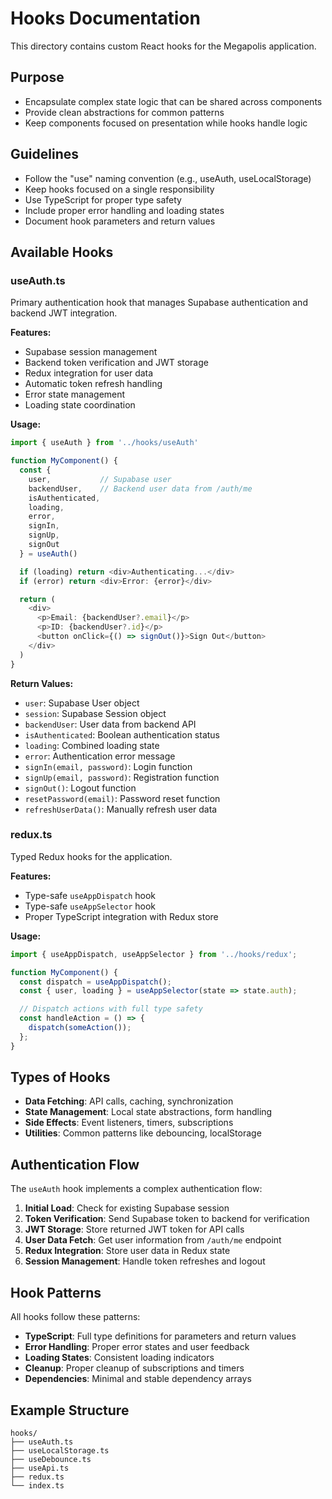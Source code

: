 # Hooks Documentation

This directory contains custom React hooks for the Megapolis application.

## Purpose

- Encapsulate complex state logic that can be shared across components
- Provide clean abstractions for common patterns
- Keep components focused on presentation while hooks handle logic

## Guidelines

- Follow the "use" naming convention (e.g., useAuth, useLocalStorage)
- Keep hooks focused on a single responsibility
- Use TypeScript for proper type safety
- Include proper error handling and loading states
- Document hook parameters and return values

## Available Hooks

### useAuth.ts

Primary authentication hook that manages Supabase authentication and backend JWT integration.

**Features:**

- Supabase session management
- Backend token verification and JWT storage
- Redux integration for user data
- Automatic token refresh handling
- Error state management
- Loading state coordination

**Usage:**

```typescript
import { useAuth } from '../hooks/useAuth'

function MyComponent() {
  const {
    user,           // Supabase user
    backendUser,    // Backend user data from /auth/me
    isAuthenticated,
    loading,
    error,
    signIn,
    signUp,
    signOut
  } = useAuth()

  if (loading) return <div>Authenticating...</div>
  if (error) return <div>Error: {error}</div>

  return (
    <div>
      <p>Email: {backendUser?.email}</p>
      <p>ID: {backendUser?.id}</p>
      <button onClick={() => signOut()}>Sign Out</button>
    </div>
  )
}
```

**Return Values:**

- `user`: Supabase User object
- `session`: Supabase Session object
- `backendUser`: User data from backend API
- `isAuthenticated`: Boolean authentication status
- `loading`: Combined loading state
- `error`: Authentication error message
- `signIn(email, password)`: Login function
- `signUp(email, password)`: Registration function
- `signOut()`: Logout function
- `resetPassword(email)`: Password reset function
- `refreshUserData()`: Manually refresh user data

### redux.ts

Typed Redux hooks for the application.

**Features:**

- Type-safe `useAppDispatch` hook
- Type-safe `useAppSelector` hook
- Proper TypeScript integration with Redux store

**Usage:**

```typescript
import { useAppDispatch, useAppSelector } from '../hooks/redux';

function MyComponent() {
  const dispatch = useAppDispatch();
  const { user, loading } = useAppSelector(state => state.auth);

  // Dispatch actions with full type safety
  const handleAction = () => {
    dispatch(someAction());
  };
}
```

## Types of Hooks

- **Data Fetching**: API calls, caching, synchronization
- **State Management**: Local state abstractions, form handling
- **Side Effects**: Event listeners, timers, subscriptions
- **Utilities**: Common patterns like debouncing, localStorage

## Authentication Flow

The `useAuth` hook implements a complex authentication flow:

1. **Initial Load**: Check for existing Supabase session
2. **Token Verification**: Send Supabase token to backend for verification
3. **JWT Storage**: Store returned JWT token for API calls
4. **User Data Fetch**: Get user information from `/auth/me` endpoint
5. **Redux Integration**: Store user data in Redux state
6. **Session Management**: Handle token refreshes and logout

## Hook Patterns

All hooks follow these patterns:

- **TypeScript**: Full type definitions for parameters and return values
- **Error Handling**: Proper error states and user feedback
- **Loading States**: Consistent loading indicators
- **Cleanup**: Proper cleanup of subscriptions and timers
- **Dependencies**: Minimal and stable dependency arrays

## Example Structure

```
hooks/
├── useAuth.ts
├── useLocalStorage.ts
├── useDebounce.ts
├── useApi.ts
├── redux.ts
└── index.ts
```
